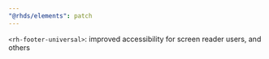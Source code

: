 ```yaml
---
"@rhds/elements": patch
---
```


`<rh-footer-universal>`: improved accessibility for screen reader users, and others

